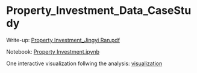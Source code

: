 # Property_Investment_Data_CaseStudy

Write-up: [Property Investment_Jingyi Ran.pdf](https://github.com/jingyi106/Property_Investment_Data_CaseStudy/blob/main/Property%20Investment%20Case%20Study_Jingyi%20Ran.pdf)

Notebook: [Property Investment.ipynb](https://github.com/jingyi106/Property_Investment_Data_CaseStudy/blob/main/Property%20Investment.ipynb)

One interactive visualization follwing the analysis: [visualization](https://jingyi106.github.io/Property_Investment_Data_CaseStudy/Visualization.html)
